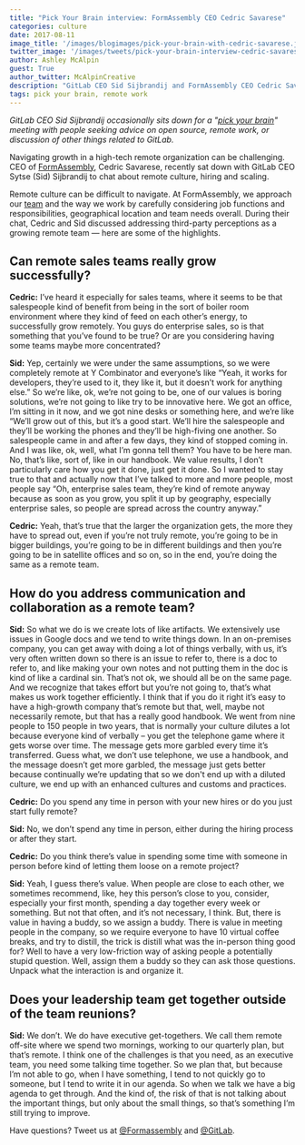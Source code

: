 ```yaml
---
title: "Pick Your Brain interview: FormAssembly CEO Cedric Savarese"
categories: culture
date: 2017-08-11
image_title: '/images/blogimages/pick-your-brain-with-cedric-savarese.jpg'
twitter_image: '/images/tweets/pick-your-brain-interview-cedric-savarese.png'
author: Ashley McAlpin
guest: True
author_twitter: McAlpinCreative
description: "GitLab CEO Sid Sijbrandij and FormAssembly CEO Cedric Savarese met online to talk remote culture, hiring and scaling."
tags: pick your brain, remote work
---
```

_GitLab CEO Sid Sijbrandij occasionally sits down for a "[pick your brain](/handbook/eba/ceo-scheduling/#pick-your-brain-meetings)"
meeting with people seeking advice on open source, remote work, or discussion of other things related to GitLab._

Navigating growth in a high-tech remote organization can be challenging. CEO of [FormAssembly](https://www.formassembly.com/), Cedric Savarese, recently sat down with GitLab CEO Sytse (Sid) Sijbrandij to chat about remote culture, hiring and scaling.

<!-- more -->

Remote culture can be difficult to navigate. At FormAssembly, we approach our [team](https://www.formassembly.com/team/) and the way we work by carefully considering job functions and responsibilities, geographical location and team needs overall. During their chat, Cedric and Sid discussed addressing third-party perceptions as a growing remote team — here are some of the highlights.

## Can remote sales teams really grow successfully?

**Cedric:** I’ve heard it especially for sales teams, where it seems to be that salespeople kind of benefit from being in the sort of boiler room environment where they kind of feed on each other’s energy, to successfully grow remotely. You guys do enterprise sales, so is that something that you’ve found to be true? Or are you considering having some teams maybe more concentrated?

**Sid:** Yep, certainly we were under the same assumptions, so we were completely remote at Y Combinator and everyone’s like “Yeah, it works for developers, they’re used to it, they like it, but it doesn’t work for anything else.” So we’re like, ok, we’re not going to be, one of our values is boring solutions, we’re not going to like try to be innovative here. We got an office, I’m sitting in it now, and we got nine desks or something here, and we’re like “We’ll grow  out of this, but it’s a good start. We’ll hire the salespeople and they’ll be working the phones and they’ll be high-fiving one another. So salespeople came in and after a few days, they kind of stopped coming in. And I was like, ok, well, what I’m gonna tell them? You have to be here man. No, that’s like, sort of, like in our handbook. We value results, I don’t particularly care how you get it done, just get it done. So I wanted to stay true to that and actually now that I’ve talked to more and more people, most people say “Oh, enterprise sales team, they’re kind of remote anyway because as soon as you grow, you split it up by geography, especially enterprise sales, so people are spread across the country anyway.”

**Cedric:** Yeah, that’s true that the larger the organization gets, the more they have to spread out, even if you’re not truly remote, you’re going to be in bigger buildings, you’re going to be in different buildings and then you’re going to be in satellite offices and so on, so in the end, you’re doing the same as a remote team.

## How do you address communication and collaboration as a remote team?

**Sid:** So what we do is we create lots of like artifacts. We extensively use issues in Google docs and we tend to write things down. In an on-premises company, you can get away with doing a lot of things verbally, with us, it’s very often written down so there is an issue to refer to, there is a doc to refer to, and like making your own notes and not putting them in the doc is kind of like a cardinal sin. That’s not ok, we should all be on the same page. And we recognize that takes effort but you’re not going to, that’s what makes us work together efficiently. I think that if you do it right it’s easy to have a high-growth company that’s remote but that, well, maybe not necessarily remote, but that has a really good handbook. We went from nine people to 150 people in two years, that is normally your culture dilutes a lot because everyone kind of verbally – you get the telephone game where it gets worse over time. The message gets more garbled every time it’s transferred. Guess what, we don’t use telephone, we use a handbook, and the message doesn’t get more garbled, the message just gets better because continually we’re updating that so we don't end up with a diluted culture, we end up with an enhanced cultures and customs and practices.

**Cedric:** Do you spend any time in person with your new hires or do you just start fully remote?

**Sid:** No, we don’t spend any time in person, either during the hiring process or after they start.

**Cedric:** Do you think there’s value in spending some time with someone in person before kind of letting them loose on a remote project?

**Sid:** Yeah, I guess there’s value. When people are close to each other, we sometimes recommend, like, hey this person’s close to you, consider, especially your first month, spending a day together every week or something. But not that often, and it’s not necessary, I think. But, there is value in having a buddy, so we assign a buddy. There is value in meeting people in the company, so we require everyone to have 10 virtual coffee breaks, and try to distill, the trick is distill what was the in-person thing good for? Well to have a very low-friction way of asking people a potentially stupid question. Well, assign them a buddy so they can ask those questions. Unpack what the interaction is and organize it.

## Does your leadership team get together outside of the team reunions?

**Sid:** We don’t. We do have executive get-togethers. We call them remote off-site where we spend two mornings, working to our quarterly plan, but that’s remote. I think one of the challenges is that you need, as an executive team, you need some talking time together. So we plan that, but because I’m not able to go, when I have something, I tend to not quickly go to someone, but I tend to write it in our agenda. So when we talk we have a big agenda to get through. And the kind of, the risk of that is not talking about the important things, but only about the small things, so that’s something I’m still trying to improve.

Have questions? Tweet us at [@Formassembly](https://twitter.com/FormAssembly?ref_src=twsrc%5Egoogle%7Ctwcamp%5Eserp%7Ctwgr%5Eauthor) and [@GitLab](https://twitter.com/gitlab).
